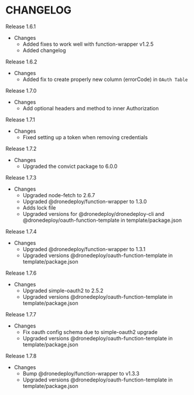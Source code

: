CHANGELOG
=============

Release 1.6.1
- Changes
  - Added fixes to work well with function-wrapper v1.2.5
  - Added changelog

Release 1.6.2
- Changes
  - Added fix to create properly new column (errorCode) in `OAuth Table`
  
Release 1.7.0
- Changes
  - Add optional headers and method to inner Authorization

Release 1.7.1
- Changes
  - Fixed setting up a token when removing credentials
  
Release 1.7.2
- Changes
  - Upgraded the convict package to 6.0.0

Release 1.7.3
- Changes
  - Upgraded node-fetch to 2.6.7
  - Upgraded @dronedeploy/function-wrapper to 1.3.0
  - Adds lock file
  - Upgraded versions for @dronedeploy/dronedeploy-cli and @dronedeploy/oauth-function-template in template/package.json

Release 1.7.4
- Changes
  - Upgraded @dronedeploy/function-wrapper to 1.3.1
  - Upgraded versions @dronedeploy/oauth-function-template in template/package.json

Release 1.7.6
- Changes
  - Upgraded simple-oauth2 to 2.5.2
  - Upgraded versions @dronedeploy/oauth-function-template in template/package.json

Release 1.7.7
- Changes
  - Fix oauth config schema due to simple-oauth2 upgrade
  - Upgraded versions @dronedeploy/oauth-function-template in template/package.json

Release 1.7.8
- Changes
  - Bump @dronedeploy/function-wrapper to v1.3.3
  - Upgraded versions @dronedeploy/oauth-function-template in template/package.json
